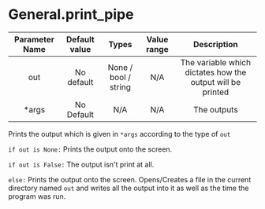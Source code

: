 # General.print_pipe

| Parameter Name | Default value | Types | Value range | Description | 
| :---: | :---: | :---: | :---: | :---: |
|out |No default | None / bool / string | N/A  | The variable which dictates how the output will be printed |
| *args | No Default | N/A | N/A | The outputs |

Prints the output which is given in `*args` according to the type of `out`

`if out is None:`
Prints the output onto the screen.

`if out is False:`
The output isn't print at all.

`else:`
Prints the output onto the screen.
Opens/Creates a file in the current directory named `out` and writes all the output into it as well as the time the program was run.
